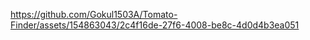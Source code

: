 

https://github.com/Gokul1503A/Tomato-Finder/assets/154863043/2c4f16de-27f6-4008-be8c-4d0d4b3ea051

